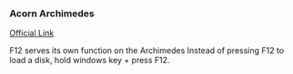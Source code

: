 ### Acorn Archimedes

[Official Link](https://github.com/MiSTer-devel/Archie_MiSTer)


F12 serves its own function on the Archimedes
Instead of pressing F12 to load a disk, hold windows key + press F12.